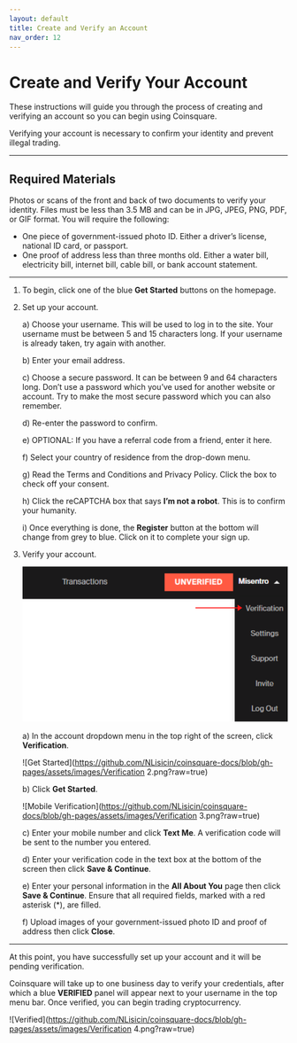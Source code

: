 ```yaml
---
layout: default
title: Create and Verify an Account
nav_order: 12
---
```


# Create and Verify Your Account

These instructions will guide you through the process of creating and verifying an account so you can begin using Coinsquare.

Verifying your account is necessary to confirm your identity and prevent illegal trading.

* * *

## Required Materials

Photos or scans of the front and back of two documents to verify your identity.
Files must be less than 3.5 MB and can be in JPG, JPEG, PNG, PDF, or GIF format. You will require the following:
* One piece of government-issued photo ID. Either a driver’s license, national ID card, or passport.
* One proof of address less than three months old. Either a water bill, electricity bill, internet bill, cable bill, or bank account statement.

* * *

1. To begin, click one of the blue **Get Started** buttons on the homepage.

2. Set up your account.

    a) Choose your username. This will be used to log in to the site. Your username must be between 5 and 15 characters long.
If your username is already taken, try again with another.

    b) Enter your email address.
    
    c) Choose a secure password. It can be between 9 and 64 characters long. 
    Don’t use a password which you’ve used for another website or account. Try to make the most secure password which you can also remember.
    
    d) Re-enter the password to confirm.

    e) OPTIONAL: If you have a referral code from a friend, enter it here.
    
    f) Select your country of residence from the drop-down menu.

    g) Read the Terms and Conditions and Privacy Policy. Click the box to check off your consent.

    h) Click the reCAPTCHA box that says **I’m not a robot**. This is to confirm your humanity.

    i) Once everything is done, the **Register** button at the bottom will change from grey to blue. Click on it to complete your sign up.

3. Verify your account.

    <img src="https://github.com/NLisicin/coinsquare-docs/blob/gh-pages/assets/images/Verification 1.png?raw=true" alt="Verification"  width="500px">

    a) In the account dropdown menu in the top right of the screen, click **Verification**.

    ![Get Started](https://github.com/NLisicin/coinsquare-docs/blob/gh-pages/assets/images/Verification 2.png?raw=true)

    b) Click **Get Started**.

    ![Mobile Verification](https://github.com/NLisicin/coinsquare-docs/blob/gh-pages/assets/images/Verification 3.png?raw=true)

    c) Enter your mobile number and click **Text Me**.
    A verification code will be sent to the number you entered.

    d) Enter your verification code in the text box at the bottom of the screen then click **Save & Continue**.

    e) Enter your personal information in the **All About You** page then click **Save & Continue**. Ensure that all required fields, marked with a red asterisk (*), are filled.

    f) Upload images of your government-issued photo ID and proof of address then click **Close**.

* * *

At this point, you have successfully set up your account and it will be pending verification.

Coinsquare will take up to one business day to verify your credentials, after which a blue **VERIFIED** panel will appear next to your username in the top menu bar. Once verified, you can begin trading cryptocurrency.

![Verified](https://github.com/NLisicin/coinsquare-docs/blob/gh-pages/assets/images/Verification 4.png?raw=true)
